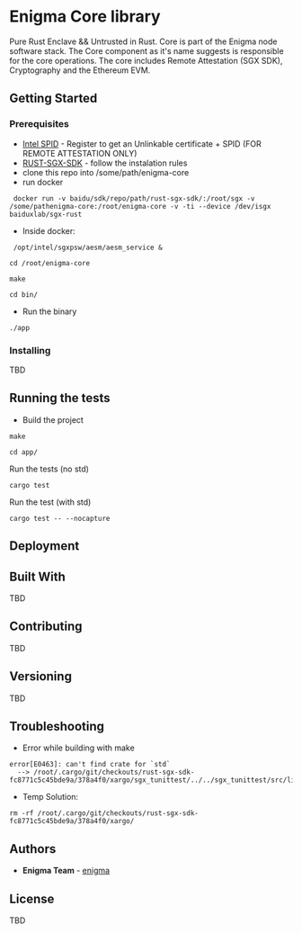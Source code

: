# Enigma Core library 

Pure Rust Enclave && Untrusted in Rust. 
Core is part of the Enigma node software stack. The Core component as it's name suggests is responsible for the core operations. The core includes Remote Attestation (SGX SDK), Cryptography and the Ethereum EVM.

## Getting Started

### Prerequisites

* [Intel SPID](https://software.intel.com/en-us/articles/certificate-requirements-for-intel-attestation-services) - Register to get an Unlinkable certificate + SPID (FOR REMOTE ATTESTATION ONLY)
* [RUST-SGX-SDK](https://github.com/baidu/rust-sgx-sdk/blob/master/documents/sgxtime.md) - follow the instalation rules
* clone this repo into /some/path/enigma-core
* run docker 
``` 
 docker run -v baidu/sdk/repo/path/rust-sgx-sdk/:/root/sgx -v /some/pathenigma-core:/root/enigma-core -v -ti --device /dev/isgx baiduxlab/sgx-rust
```
* Inside docker: 
```
 /opt/intel/sgxpsw/aesm/aesm_service &
 ```

```
cd /root/enigma-core
```

```
make
```

```
cd bin/
```

* Run the binary 

```
./app
```


### Installing

TBD  


## Running the tests

* Build the project 
```
make
``` 
```
cd app/
```
Run the tests (no std)
```
cargo test
```
Run the test (with std)
```
cargo test -- --nocapture
```
## Deployment


## Built With

TBD

## Contributing

TBD 

## Versioning

TBD 

## Troubleshooting
* Error while building with make 
```
error[E0463]: can't find crate for `std`
  --> /root/.cargo/git/checkouts/rust-sgx-sdk-fc8771c5c45bde9a/378a4f0/xargo/sgx_tunittest/../../sgx_tunittest/src/lib.rs:88:1
```
* Temp Solution: 
```
rm -rf /root/.cargo/git/checkouts/rust-sgx-sdk-fc8771c5c45bde9a/378a4f0/xargo/
```
## Authors

* **Enigma Team** - [enigma](https://enigma.co/)

## License

TBD

